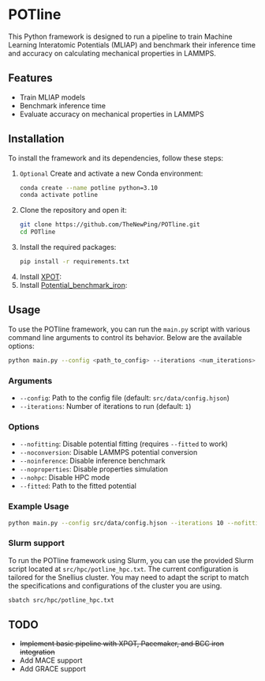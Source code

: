 # POTline

This Python framework is designed to run a pipeline to train Machine Learning Interatomic Potentials (MLIAP) and benchmark their inference time and accuracy on calculating mechanical properties in LAMMPS.

## Features

- Train MLIAP models
- Benchmark inference time
- Evaluate accuracy on mechanical properties in LAMMPS

## Installation

To install the framework and its dependencies, follow these steps:

1. `Optional` Create and activate a new Conda environment:
    ```bash
    conda create --name potline python=3.10
    conda activate potline
    ```
2. Clone the repository and open it:
    ```bash
    git clone https://github.com/TheNewPing/POTline.git
    cd POTline
    ```
3. Install the required packages:
    ```bash
    pip install -r requirements.txt
    ```
4. Install [XPOT](https://github.com/dft-dutoit/XPOT):
5. Install [Potential_benchmark_iron](https://github.com/leiapple/Potential_benchmark_iron):

## Usage
To use the POTline framework, you can run the `main.py` script with various command line arguments to control its behavior. Below are the available options:

```bash
python main.py --config <path_to_config> --iterations <num_iterations> [options]
```

### Arguments

- `--config`: Path to the config file (default: `src/data/config.hjson`)
- `--iterations`: Number of iterations to run (default: `1`)

### Options

- `--nofitting`: Disable potential fitting (requires `--fitted` to work)
- `--noconversion`: Disable LAMMPS potential conversion
- `--noinference`: Disable inference benchmark
- `--noproperties`: Disable properties simulation
- `--nohpc`: Disable HPC mode
- `--fitted`: Path to the fitted potential

### Example Usage

```bash
python main.py --config src/data/config.hjson --iterations 10 --nofitting --fitted path/to/fitted/potential
```

### Slurm support

To run the POTline framework using Slurm, you can use the provided Slurm script located at `src/hpc/potline_hpc.txt`. The current configuration is tailored for the Snellius cluster. You may need to adapt the script to match the specifications and configurations of the cluster you are using.

```bash
sbatch src/hpc/potline_hpc.txt
```

## TODO

- ~~Implement basic pipeline with XPOT, Pacemaker, and BCC iron integration~~
- Add MACE support
- Add GRACE support
